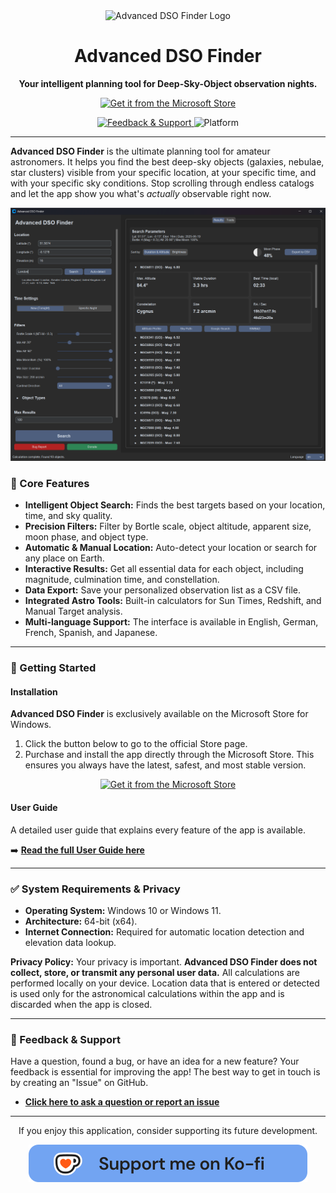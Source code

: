 <div align="center">
  <img src="https://github.com/user-attachments/assets/cb4141bd-f5b5-4d61-ae10-2da7ef1f7d05" alt="Advanced DSO Finder Logo" width="180">
  <h1>Advanced DSO Finder</h1>
  <p><strong>Your intelligent planning tool for Deep-Sky-Object observation nights.</strong></p>
  
  <p>
    <a href="https://apps.microsoft.com/detail/9NPDWCK0LL0Z">
      <img src="https://img.shields.io/badge/Microsoft_Store-Get_It_Now-0078D6?style=for-the-badge&logo=microsoftstore" alt="Get it from the Microsoft Store">
    </a>
  </p>
  
  <p>
    <a href="https://github.com/Champion-22/ADSOFinder/issues">
      <img src="https://img.shields.io/github/issues/Champion-22/ADSOFinder?label=Feedback%20%26%20Support" alt="Feedback & Support">
    </a>
    <img src="https://img.shields.io/badge/Platform-Windows-0078D6.svg" alt="Platform">
  </p>
</div>

---

**Advanced DSO Finder** is the ultimate planning tool for amateur astronomers. It helps you find the best deep-sky objects (galaxies, nebulae, star clusters) visible from your specific location, at your specific time, and with your specific sky conditions. Stop scrolling through endless catalogs and let the app show you what's *actually* observable right now.

![Application Screenshot](https://github.com/Champion-22/ADSOFinder/blob/main/docs/screenshots/Englisch_1.png?raw=true)

### 🌟 Core Features

*   **Intelligent Object Search:** Finds the best targets based on your location, time, and sky quality.
*   **Precision Filters:** Filter by Bortle scale, object altitude, apparent size, moon phase, and object type.
*   **Automatic & Manual Location:** Auto-detect your location or search for any place on Earth.
*   **Interactive Results:** Get all essential data for each object, including magnitude, culmination time, and constellation.
*   **Data Export:** Save your personalized observation list as a CSV file.
*   **Integrated Astro Tools:** Built-in calculators for Sun Times, Redshift, and Manual Target analysis.
*   **Multi-language Support:** The interface is available in English, German, French, Spanish, and Japanese.

---

### 🚀 Getting Started

#### Installation

**Advanced DSO Finder** is exclusively available on the Microsoft Store for Windows.

1.  Click the button below to go to the official Store page.
2.  Purchase and install the app directly through the Microsoft Store. This ensures you always have the latest, safest, and most stable version.

<p align="center">
  <a href="https://apps.microsoft.com/detail/9NPDWCK0LL0Z">
    <img src="https://get.microsoft.com/images/en-us%20dark.svg" alt="Get it from the Microsoft Store" width="200"/>
  </a>
</p>

#### User Guide

A detailed user guide that explains every feature of the app is available.

➡️ **[Read the full User Guide here](https://github.com/Champion-22/ADSOFinder/blob/main/docs/MANUAL.en.md)**

---

### ✅ System Requirements & Privacy

*   **Operating System:** Windows 10 or Windows 11.
*   **Architecture:** 64-bit (x64).
*   **Internet Connection:** Required for automatic location detection and elevation data lookup.

**Privacy Policy:**
Your privacy is important. **Advanced DSO Finder does not collect, store, or transmit any personal user data.** All calculations are performed locally on your device. Location data that is entered or detected is used only for the astronomical calculations within the app and is discarded when the app is closed.

---

### 🐞 Feedback & Support

Have a question, found a bug, or have an idea for a new feature? Your feedback is essential for improving the app! The best way to get in touch is by creating an "Issue" on GitHub.

*   **[Click here to ask a question or report an issue](https://github.com/Champion-22/ADSOFinder/issues)**

---

<div align="center">
  <p>If you enjoy this application, consider supporting its future development.</p>
  <a href="https://ko-fi.com/advanceddsofinder">
    <img src="https://raw.githubusercontent.com/Champion-22/ADSOFinder/main/docs/screenshots/githubbutton_sm.svg" alt="Support me on Ko-fi">
  </a>
</div>
